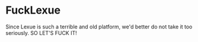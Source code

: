 # FuckLexue
Since Lexue is such a terrible and old platform, we'd better do not take it too seriously.
SO LET'S FUCK IT!